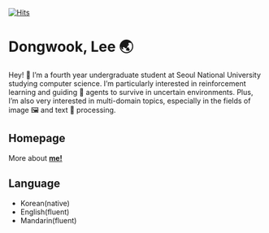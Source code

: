 [![Hits](https://hits.seeyoufarm.com/api/count/incr/badge.svg?url=https%3A%2F%2Fgithub.com%2Fdwsmart32&count_bg=%234387CF&title_bg=%23555555&icon=github.svg&icon_color=%23FFFFFF&title=hits&edge_flat=false)](https://hits.seeyoufarm.com)

# Dongwook, Lee 🌏
Hey! 👋  I’m a fourth year undergraduate student at Seoul National University studying computer science.
I’m particularly interested in reinforcement learning and guiding 🤖 agents to survive in uncertain environments.
Plus, I’m also very interested in multi-domain topics, especially in the fields of image 🖼️ and text 📖 processing.


## Homepage
More about **[me!](https://dwsmart32.github.io/)**

## Language
- Korean(native)
- English(fluent)
- Mandarin(fluent)

